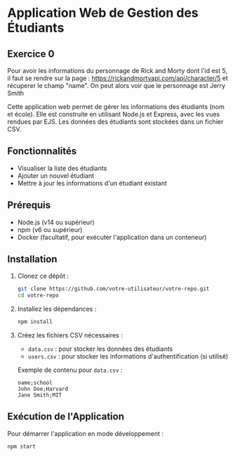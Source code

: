 # Application Web de Gestion des Étudiants

## Exercice 0

Pour avoir les informations du personnage de Rick and Morty dont l'id est 5, il faut se rendre sur la page : https://rickandmortyapi.com/api/character/5
et récuperer le champ "name". On peut alors voir que le personnage est Jerry Smith

Cette application web permet de gérer les informations des étudiants (nom et école). Elle est construite en utilisant Node.js et Express, avec les vues rendues par EJS. Les données des étudiants sont stockées dans un fichier CSV.

## Fonctionnalités

- Visualiser la liste des étudiants
- Ajouter un nouvel étudiant
- Mettre à jour les informations d'un étudiant existant

## Prérequis

- Node.js (v14 ou supérieur)
- npm (v6 ou supérieur)
- Docker (facultatif, pour exécuter l'application dans un conteneur)

## Installation

1. Clonez ce dépôt :

    ```sh
    git clone https://github.com/votre-utilisateur/votre-repo.git
    cd votre-repo
    ```

2. Installez les dépendances :

    ```sh
    npm install
    ```

3. Créez les fichiers CSV nécessaires :

    - `data.csv` : pour stocker les données des étudiants
    - `users.csv` : pour stocker les informations d'authentification (si utilisé)

    Exemple de contenu pour `data.csv` :

    ```csv
    name;school
    John Doe;Harvard
    Jane Smith;MIT
    ```

## Exécution de l'Application

Pour démarrer l'application en mode développement :

```sh
npm start
